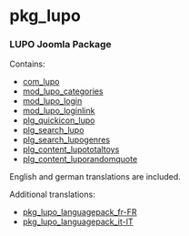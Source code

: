 pkg_lupo
===================

### LUPO Joomla Package

Contains:
- [com_lupo](https://github.com/sba/com_lupo)
- [mod_lupo_categories](https://github.com/sba/mod_lupo_categories)
- [mod_lupo_login](https://github.com/sba/mod_lupo_login)
- [mod_lupo_loginlink](https://github.com/sba/mod_lupo_loginlink)
- [plg_quickicon_lupo](https://github.com/sba/plg_quickicon_lupo)
- [plg_search_lupo](https://github.com/sba/plg_search_lupo)
- [plg_search_lupogenres](https://github.com/sba/plg_search_lupogenres)
- [plg_content_lupototaltoys](https://github.com/sba/plg_content_lupototaltoys)
- [plg_content_luporandomquote](https://github.com/sba/plg_content_luporandomquote)

English and german translations are included.

Additional translations:
- [pkg_lupo_languagepack_fr-FR](https://github.com/sba/pkg_lupo_languagepack_fr-FR)
- [pkg_lupo_languagepack_it-IT](https://github.com/sba/pkg_lupo_languagepack_it-IT)
